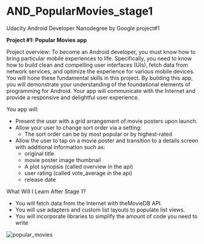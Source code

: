# AND_PopularMovies_stage1
Udacity Android Developer Nanodegree by Google project#1

**Project #1: Popular Movies app**

Project overview: To become an Android developer, you must know how to bring particular mobile experiences to life. Specifically, 
you need to know how to build clean and compelling user interfaces (UIs), fetch data from network services, and optimize the experience
for various mobile devices. You will hone these fundamental skills in this project.
By building this app, you will demonstrate your understanding of the foundational elements of programming for Android. Your app will
communicate with the Internet and provide a responsive and delightful user experience.

You app will:
 - Present the user with a grid arrangement of movie posters upon launch.
 - Allow your user to change sort order via a setting:
     - The sort order can be by most popular or by highest-rated
 - Allow the user to tap on a movie poster and transition to a details screen with additional information such as:
     - original title
     - movie poster image thumbnail
     - A plot synopsis (called overview in the api)
     - user rating (called vote_average in the api)
     - release date
     
What Will I Learn After Stage 1?
 - You will fetch data from the Internet with theMovieDB API.
 - You will use adapters and custom list layouts to populate list views.
 - You will incorporate libraries to simplify the amount of code you need to write
 
 ![popular_movies](https://user-images.githubusercontent.com/23049871/36668463-ad6be39e-1af1-11e8-8051-09ff4805a576.gif)
